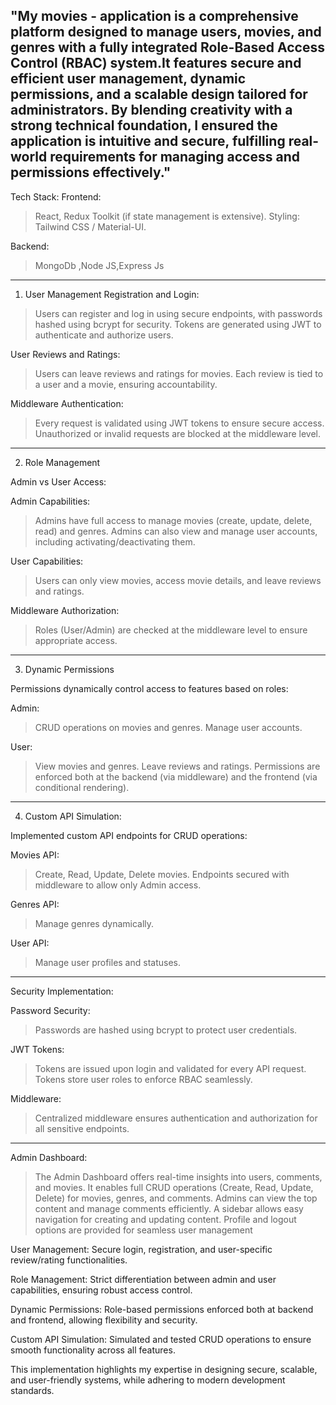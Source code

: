 "My movies -  application is a comprehensive platform designed to manage users, movies, and genres with a fully integrated Role-Based Access Control (RBAC) system.It features secure and efficient user management,
dynamic permissions, and a scalable design tailored for administrators. By blending creativity with a strong technical foundation, I ensured the application is intuitive and secure, fulfilling real-world
requirements for managing access and permissions effectively."
---------------------------------------------------------------------------------------------------------------------------------------------------------------------------------------------------------------------
Tech Stack:
Frontend: 
>React, Redux Toolkit (if state management is extensive).
>Styling: Tailwind CSS / Material-UI.

Backend: 
>MongoDb ,Node JS,Express Js
---------------------------------------------------------------------------------------------------------------------------------------------------------------------------------------------------------------------
1. User Management
Registration and Login:
>Users can register and log in using secure endpoints, with passwords hashed using bcrypt for security.
>Tokens are generated using JWT to authenticate and authorize users.
   
User Reviews and Ratings:
>Users can leave reviews and ratings for movies.
>Each review is tied to a user and a movie, ensuring accountability.
                         
Middleware Authentication:
>Every request is validated using JWT tokens to ensure secure access.
>Unauthorized or invalid requests are blocked at the middleware level.
---------------------------------------------------------------------------------------------------------------------------------------------------------------------------------------------------------------------                     
2. Role Management

Admin vs User Access:

Admin Capabilities:

>Admins have full access to manage movies (create, update, delete, read) and genres.
>Admins can also view and manage user accounts, including activating/deactivating them.
   
User Capabilities:

>Users can only view movies, access movie details, and leave reviews and ratings.

Middleware Authorization:

>Roles (User/Admin) are checked at the middleware level to ensure appropriate access.
----------------------------------------------------------------------------------------------------------------------------------------------------------------------------------------------------------------------
3. Dynamic Permissions
   
Permissions dynamically control access to features based on roles:

Admin:

>CRUD operations on movies and genres.
>Manage user accounts.
   
User:

>View movies and genres.
>Leave reviews and ratings.
>Permissions are enforced both at the backend (via middleware) and the frontend (via conditional rendering).
----------------------------------------------------------------------------------------------------------------------------------------------------------------------------------------------------------------------
4. Custom API Simulation:

Implemented custom API endpoints for CRUD operations:

Movies API:

>Create, Read, Update, Delete movies.
>Endpoints secured with middleware to allow only Admin access.

Genres API:

>Manage genres dynamically.

User API:

>Manage user profiles and statuses.
---------------------------------------------------------------------------------------------------------------------------------------------------------------------------------------------------------------------
Security Implementation:

Password Security:

>Passwords are hashed using bcrypt to protect user credentials.

JWT Tokens:

>Tokens are issued upon login and validated for every API request.
>Tokens store user roles to enforce RBAC seamlessly.

Middleware:

>Centralized middleware ensures authentication and authorization for all sensitive endpoints.
---------------------------------------------------------------------------------------------------------------------------------------------------------------------------------------------------------------------
Admin Dashboard:

>The Admin Dashboard offers real-time insights into users, comments, and movies.
>It enables full CRUD operations (Create, Read, Update, Delete) for movies, genres, and comments.
>Admins can view the top content and manage comments efficiently.
>A sidebar allows easy navigation for creating and updating content.
>Profile and logout options are provided for seamless user management

User Management:
Secure login, registration, and user-specific review/rating functionalities.

Role Management:
Strict differentiation between admin and user capabilities, ensuring robust access control.

Dynamic Permissions:
Role-based permissions enforced both at backend and frontend, allowing flexibility and security.

Custom API Simulation:
Simulated and tested CRUD operations to ensure smooth functionality across all features.

This implementation highlights my expertise in designing secure, scalable, and user-friendly systems, while adhering to modern development standards.






